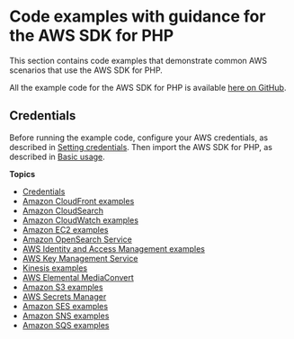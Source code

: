 # Code examples with guidance for the AWS SDK for PHP<a name="examples_index"></a>

This section contains code examples that demonstrate common AWS scenarios that use the AWS SDK for PHP\.

All the example code for the AWS SDK for PHP is available [here on GitHub](https://github.com/awsdocs/aws-doc-sdk-examples/tree/main/php/example_code)\.

## Credentials<a name="credentials"></a>

Before running the example code, configure your AWS credentials, as described in [Setting credentials](guide_credentials.md)\. Then import the AWS SDK for PHP, as described in [Basic usage](getting-started_basic-usage.md)\.

**Topics**
+ [Credentials](#credentials)
+ [Amazon CloudFront examples](cf-examples.md)
+ [Amazon CloudSearch](service_cloudsearch-custom-requests.md)
+ [Amazon CloudWatch examples](cw-examples.md)
+ [Amazon EC2 examples](ec2-examples.md)
+ [Amazon OpenSearch Service](service_es-data-plane.md)
+ [AWS Identity and Access Management examples](iam-examples.md)
+ [AWS Key Management Service](kms-examples.md)
+ [Kinesis examples](kinesis-examples.md)
+ [AWS Elemental MediaConvert](emc-examples.md)
+ [Amazon S3 examples](s3-examples.md)
+ [AWS Secrets Manager](secretsmanager-examples-manage-secret.md)
+ [Amazon SES examples](ses-examples.md)
+ [Amazon SNS examples](sns-examples.md)
+ [Amazon SQS examples](sqs-examples.md)